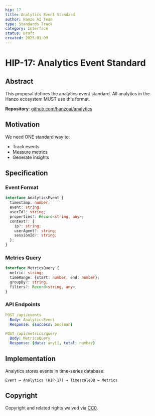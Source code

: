 ```yaml
---
hip: 17
title: Analytics Event Standard
author: Hanzo AI Team
type: Standards Track
category: Interface
status: Draft
created: 2025-01-09
---
```


# HIP-17: Analytics Event Standard

## Abstract

This proposal defines the analytics event standard. All analytics in the Hanzo ecosystem MUST use this format.

**Repository**: [github.com/hanzoai/analytics](https://github.com/hanzoai/analytics)

## Motivation

We need ONE standard way to:
- Track events
- Measure metrics
- Generate insights

## Specification

### Event Format

```typescript
interface AnalyticsEvent {
  timestamp: number;
  event: string;
  userId?: string;
  properties?: Record<string, any>;
  context?: {
    ip?: string;
    userAgent?: string;
    sessionId?: string;
  };
}
```

### Metrics Query

```typescript
interface MetricsQuery {
  metric: string;
  timeRange: {start: number, end: number};
  groupBy?: string;
  filters?: Record<string, any>;
}
```

### API Endpoints

```yaml
POST /api/events
  Body: AnalyticsEvent
  Response: {success: boolean}
  
POST /api/metrics/query
  Body: MetricsQuery
  Response: {data: any[], total: number}
```

## Implementation

Analytics stores events in time-series database:

```
Event → Analytics (HIP-17) → TimescaleDB → Metrics
```

## Copyright

Copyright and related rights waived via [CC0](https://creativecommons.org/publicdomain/zero/1.0/).